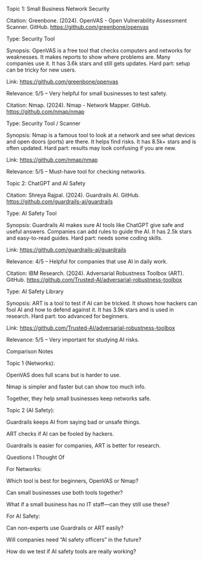 Topic 1: Small Business Network Security

Citation: Greenbone. (2024). OpenVAS - Open Vulnerability Assessment Scanner. GitHub. https://github.com/greenbone/openvas

Type: Security Tool

Synopsis:
OpenVAS is a free tool that checks computers and networks for weaknesses. It makes reports to show where problems are. Many companies use it. It has 3.6k stars and still gets updates. Hard part: setup can be tricky for new users.

Link: https://github.com/greenbone/openvas

Relevance: 5/5 – Very helpful for small businesses to test safety.


Citation: Nmap. (2024). Nmap - Network Mapper. GitHub. https://github.com/nmap/nmap

Type: Security Tool / Scanner

Synopsis:
Nmap is a famous tool to look at a network and see what devices and open doors (ports) are there. It helps find risks. It has 8.5k+ stars and is often updated. Hard part: results may look confusing if you are new.

Link: https://github.com/nmap/nmap

Relevance: 5/5 – Must-have tool for checking networks.

Topic 2: ChatGPT and AI Safety

Citation: Shreya Rajpal. (2024). Guardrails AI. GitHub. https://github.com/guardrails-ai/guardrails

Type: AI Safety Tool

Synopsis:
Guardrails AI makes sure AI tools like ChatGPT give safe and useful answers. Companies can add rules to guide the AI. It has 2.5k stars and easy-to-read guides. Hard part: needs some coding skills.

Link: https://github.com/guardrails-ai/guardrails

Relevance: 4/5 – Helpful for companies that use AI in daily work.


Citation: IBM Research. (2024). Adversarial Robustness Toolbox (ART). GitHub. https://github.com/Trusted-AI/adversarial-robustness-toolbox

Type: AI Safety Library

Synopsis:
ART is a tool to test if AI can be tricked. It shows how hackers can fool AI and how to defend against it. It has 3.9k stars and is used in research. Hard part: too advanced for beginners.

Link: https://github.com/Trusted-AI/adversarial-robustness-toolbox

Relevance: 5/5 – Very important for studying AI risks.

Comparison Notes

Topic 1 (Networks):

OpenVAS does full scans but is harder to use.

Nmap is simpler and faster but can show too much info.

Together, they help small businesses keep networks safe.

Topic 2 (AI Safety):

Guardrails keeps AI from saying bad or unsafe things.

ART checks if AI can be fooled by hackers.

Guardrails is easier for companies, ART is better for research.

Questions I Thought Of

For Networks:

Which tool is best for beginners, OpenVAS or Nmap?

Can small businesses use both tools together?

What if a small business has no IT staff—can they still use these?

For AI Safety:

Can non-experts use Guardrails or ART easily?

Will companies need “AI safety officers” in the future?

How do we test if AI safety tools are really working?
